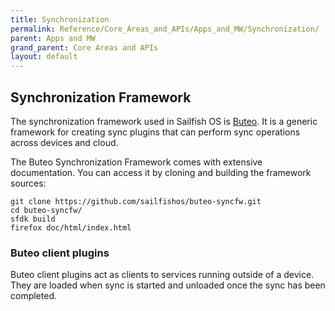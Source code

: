```yaml
---
title: Synchronization
permalink: Reference/Core_Areas_and_APIs/Apps_and_MW/Synchronization/
parent: Apps and MW
grand_parent: Core Areas and APIs
layout: default
---
```


## Synchronization Framework

The synchronization framework used in Sailfish OS is [Buteo](https://github.com/sailfishos/buteo-syncfw). It is a generic framework for creating sync plugins that can perform sync operations across devices and cloud.

The Buteo Synchronization Framework comes with extensive documentation. You can access it by cloning and building the framework sources:
```
git clone https://github.com/sailfishos/buteo-syncfw.git
cd buteo-syncfw/
sfdk build
firefox doc/html/index.html
```

### Buteo client plugins

Buteo client plugins act as clients to services running outside of a device. They are loaded when sync is started and unloaded once the sync has been completed.



